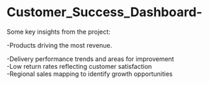 # Customer_Success_Dashboard-
Some key insights from the project: 

-Products driving the most revenue.

-Delivery performance trends and areas for improvement  
-Low return rates reflecting customer satisfaction  
-Regional sales mapping to identify growth opportunities
